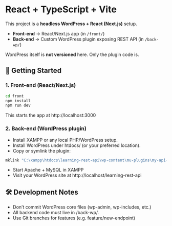 # React + TypeScript + Vite

This project is a **headless WordPress + React (Next.js)** setup.

- **Front-end** → React/Next.js app (in `/front/`)
- **Back-end** → Custom WordPress plugin exposing REST API (in `/back-wp/`)

WordPress itself is **not versioned** here. Only the plugin code is.

## 🚀 Getting Started

### 1. Front-end (React/Next.js)

```bash
cd front
npm install
npm run dev
```

This starts the app at http://localhost:3000

### 2. Back-end (WordPress plugin)

- Install XAMPP or any local PHP/WordPress setup.
- Install WordPress under htdocs/ (or your preferred location).
- Copy or symlink the plugin:

```bash
mklink "C:\xampp\htdocs\learning-rest-api\wp-content\mu-plugins\my-api-plugin.php" "C:\Users\<YourName>\Projects\my-fullstack-app\back-wp\my-api-plugin.php"
```

- Start Apache + MySQL in XAMPP
- Visit your WordPress site at http://localhost/learning-rest-api

## 🛠️ Development Notes

- Don’t commit WordPress core files (wp-admin, wp-includes, etc.)
- All backend code must live in /back-wp/.
- Use Git branches for features (e.g. feature/new-endpoint)
